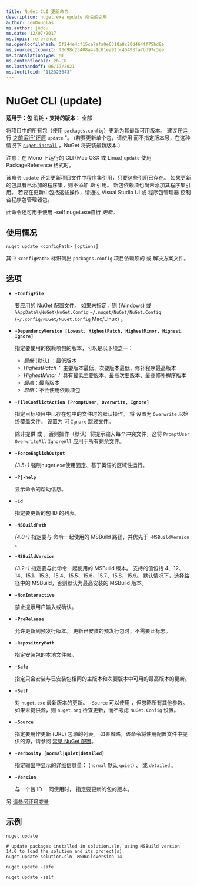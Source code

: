 ```yaml
---
title: NuGet CLI 更新命令
description: nuget.exe update 命令的引用
author: JonDouglas
ms.author: jodou
ms.date: 12/07/2017
ms.topic: reference
ms.openlocfilehash: 5f244e4cf15ca7afa0e6318a8c20d464ff75bd8e
ms.sourcegitcommit: f3d98c23408a4a1c01ea92fc45493fa7bd97c3ee
ms.translationtype: MT
ms.contentlocale: zh-CN
ms.lasthandoff: 06/17/2021
ms.locfileid: "112323643"
---
```

# <a name="update-command-nuget-cli"></a>NuGet CLI (update) 

**适用于：包** 消耗 &bullet; **支持的版本：** 全部

将项目中的所有包（使用 `packages.config`）更新为其最新可用版本。 建议在运行 [之前运行"还原](cli-ref-restore.md) `update` "。  (若要更新单个包，请使用 而不指定版本号，在这种情况下 [`nuget install`](cli-ref-install.md) ，NuGet 将安装最新版本.) 

注意：在 Mono 下运行的 CLI (Mac OSX 或 Linux) `update` 使用 PackageReference 格式时。

该命令 `update` 还会更新项目文件中程序集引用，只要这些引用已存在。 如果更新的包具有已添加的程序集，则不添加 *新* 引用。 新包依赖项也尚未添加其程序集引用。 若要在更新中包括这些操作，请通过 Visual Studio UI 或 程序包管理器 控制台程序包管理器包。

此命令还可用于使用 -self nuget.exe自行 *更新。*

## <a name="usage"></a>使用情况

```cli
nuget update <configPath> [options]
```

其中 `<configPath>` 标识列出 `packages.config` 项目依赖项的 或 解决方案文件。

## <a name="options"></a>选项

- **`-ConfigFile`**

  要应用的 NuGet 配置文件。 如果未指定，则 (Windows) 或 `%AppData%\NuGet\NuGet.Config` `~/.nuget/NuGet/NuGet.Config` (`~/.config/NuGet/NuGet.Config` Mac/Linux) 。
  
- **`-DependencyVersion [Lowest, HighestPatch, HighestMinor, Highest, Ignore]`**

  指定要使用的依赖项包的版本，可以是以下项之一：<br/><ul><li>*最低* (默认) ：最低版本</li><li>*HighestPatch：* 主要版本最低、次要版本最低、修补程序最高版本</li><li>*HighestMinor：* 具有最低主要版本、最高次要版本、最高修补程序版本</li><li>*最高*：最高版本</li><li>*忽略*：不会使用依赖项包</li></ul>

- **`-FileConflictAction [PromptUser, Overwrite, Ignore]`**

  指定目标项目中已存在包中的文件时的默认操作。 将 设置为 `Overwrite` 以始终覆盖文件。 设置为 可 `Ignore` 跳过文件。

  除非提供 或 ，否则操作（默认）将提示输入每个冲突文件，这将 `PromptUser` `OverwriteAll` `IgnoreAll` 应用于所有剩余文件。

- **`-ForceEnglishOutput`**

  *(3.5+)* 强制nuget.exe使用固定、基于英语的区域性运行。

- **`-?|-help`**

  显示命令的帮助信息。

- **`-Id`**

  指定要更新的包 ID 的列表。

- **`-MSBuildPath`**

  *(4.0+)* 指定要与 命令一起使用的 MSBuild 路径，并优先于 `-MSBuildVersion` 。

- **`-MSBuildVersion`**

  *(3.2+)* 指定要与此命令一起使用的 MSBuild 版本。 支持的值包括 4、12、14、15.1、15.3、15.4、15.5、15.6、15.7、15.8、15.9。 默认情况下，选择路径中的 MSBuild，否则默认为最高安装的 MSBuild 版本。

- **`-NonInteractive`**

  禁止提示用户输入或确认。

- **`-PreRelease`**

  允许更新到预发行版本。 更新已安装的预发行包时，不需要此标志。

- **`-RepositoryPath`**

  指定安装包的本地文件夹。

- **`-Safe`**

  指定只会安装与已安装包相同的主版本和次要版本中可用的最高版本的更新。

- **`-Self`**

  对 `nuget.exe` 最新版本的更新。 `-Source` 可以使用 ，但忽略所有其他参数。 如果未提供源，则 `nuget.org` 检查更新，而不考虑 `NuGet.Config` 设置。

- **`-Source`**

  指定要用作更新 (URL) 包源的列表。 如果省略，该命令将使用配置文件中提供的源，请参阅 [常见 NuGet 配置](../../consume-packages/configuring-nuget-behavior.md)。

- **`-Verbosity [normal|quiet|detailed]`**

  指定输出中显示的详细信息量： (`normal` 默认 `quiet`) 、 或 `detailed` 。

- **`-Version`**

  与一个包 ID 一同使用时， 指定要更新的包的版本。

另 [请参阅环境变量](cli-ref-environment-variables.md)

## <a name="examples"></a>示例

```cli
nuget update

# update packages installed in solution.sln, using MSBuild version 14.0 to load the solution and its project(s).
nuget update solution.sln -MSBuildVersion 14

nuget update -safe

nuget update -self
```
